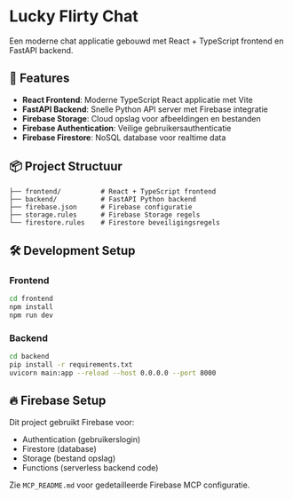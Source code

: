 # Lucky Flirty Chat

Een moderne chat applicatie gebouwd met React + TypeScript frontend en FastAPI backend.

## 🚀 Features

- **React Frontend**: Moderne TypeScript React applicatie met Vite
- **FastAPI Backend**: Snelle Python API server met Firebase integratie
- **Firebase Storage**: Cloud opslag voor afbeeldingen en bestanden
- **Firebase Authentication**: Veilige gebruikersauthenticatie
- **Firebase Firestore**: NoSQL database voor realtime data

## 📦 Project Structuur

```
├── frontend/          # React + TypeScript frontend
├── backend/           # FastAPI Python backend
├── firebase.json      # Firebase configuratie
├── storage.rules      # Firebase Storage regels
└── firestore.rules    # Firestore beveiligingsregels
```

## 🛠️ Development Setup

### Frontend
```bash
cd frontend
npm install
npm run dev
```

### Backend
```bash
cd backend
pip install -r requirements.txt
uvicorn main:app --reload --host 0.0.0.0 --port 8000
```

## 🔥 Firebase Setup

Dit project gebruikt Firebase voor:
- Authentication (gebruikerslogin)
- Firestore (database)
- Storage (bestand opslag)
- Functions (serverless backend code)

Zie `MCP_README.md` voor gedetailleerde Firebase MCP configuratie.
